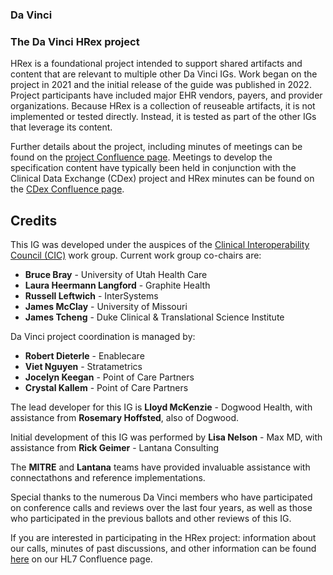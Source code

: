 ### Da Vinci

### The Da Vinci HRex project
HRex is a foundational project intended to support shared artifacts and content that are relevant to multiple other Da Vinci IGs.  Work began on the project in 2021 and the initial release of the guide was published in 2022.  Project participants have included major EHR vendors, payers, and provider organizations.  Because HRex is a collection of reuseable artifacts, it is not implemented or tested directly.  Instead, it is tested as part of the other IGs that leverage its content.

Further details about the project, including minutes of meetings can be found on the [project Confluence page](https://confluence.hl7.org/pages/viewpage.action?pageId=40741996).  Meetings to develop the specification content have typically been held in conjunction with the Clinical Data Exchange (CDex) project and HRex minutes can be found on the [CDex Confluence page](https://confluence.hl7.org/pages/viewpage.action?pageId=40738757).


## Credits
This IG was developed under the auspices of the [Clinical Interoperability Council (CIC)](http://www.hl7.org/Special/committees/cic) work group.  Current work group co-chairs are:

* **Bruce Bray** - University of Utah Health Care
* **Laura Heermann Langford** - Graphite Health
* **Russell Leftwich** - InterSystems
* **James McClay** - University of Missouri
* **James Tcheng** - Duke Clinical & Translational Science Institute

Da Vinci project coordination is managed by:

* **Robert Dieterle** - Enablecare
* **Viet Nguyen** - Stratametrics
* **Jocelyn Keegan** - Point of Care Partners
* **Crystal Kallem** - Point of Care Partners

The lead developer for this IG is **Lloyd McKenzie** - Dogwood Health, with assistance from **Rosemary Hoffsted**, also of Dogwood.

Initial development of this IG was performed by **Lisa Nelson** - Max MD, with assistance from **Rick Geimer** - Lantana Consulting

The **MITRE** and **Lantana** teams have provided invaluable assistance with connectathons and reference implementations.

Special thanks to the numerous Da Vinci members who have participated on conference calls and reviews over the last four years, as well as those who participated in the previous ballots and other reviews of this IG.

If you are interested in participating in the HRex project: information about our calls, minutes of past discussions, and other information can be found [here](https://confluence.hl7.org/pages/viewpage.action?pageId=40741996) on our HL7 Confluence page.